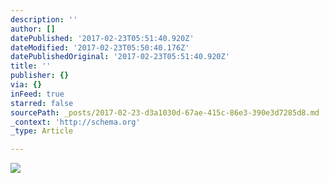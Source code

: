 ```yaml
---
description: ''
author: []
datePublished: '2017-02-23T05:51:40.920Z'
dateModified: '2017-02-23T05:50:40.176Z'
datePublishedOriginal: '2017-02-23T05:51:40.920Z'
title: ''
publisher: {}
via: {}
inFeed: true
starred: false
sourcePath: _posts/2017-02-23-d3a1030d-67ae-415c-86e3-390e3d7285d8.md
_context: 'http://schema.org'
_type: Article

---
```

![](https://the-grid-user-content.s3-us-west-2.amazonaws.com/68bf51fb-6b3e-40bf-be0d-1527319cdcb2.jpg)